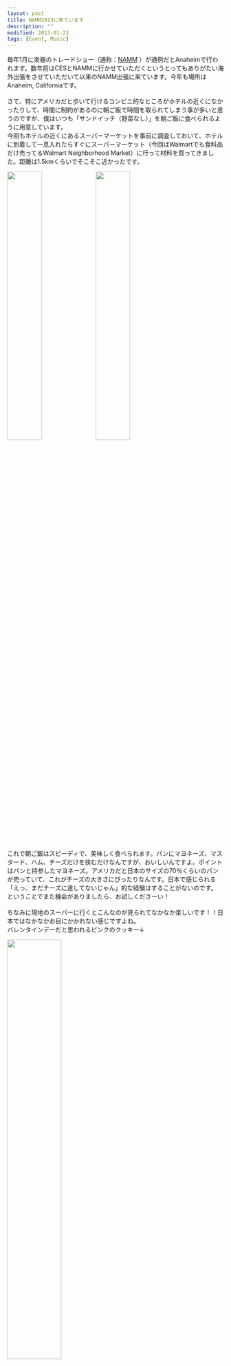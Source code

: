 ```yaml
---
layout: post
title: NAMM2013に来ています 
description: ""
modified: 2013-01-23
tags: [Event, Music]
---
```

<div> </div>

毎年1月に楽器のトレードショー（通称：<a href="http://www.namm.org/thenammshow/2013" target="_blank">NAMM</a> ）が通例だとAnaheimで行われます。数年前はCESとNAMMに行かせていただくというとってもありがたい海外出張をさせていただいて以来のNAMM出張に来ています。今年も場所はAnaheim, Californiaです。<br>
<br>
さて、特にアメリカだと歩いて行けるコンビニ的なところがホテルの近くになかったりして、時間に制約があるのに朝ご飯で時間を取られてしまう事が多いと思うのですが、僕はいつも「サンドイッチ（野菜なし）」を朝ご飯に食べられるように用意しています。<br>
今回もホテルの近くにあるスーパーマーケットを事前に調査しておいて、ホテルに到着して一息入れたらすぐにスーパーマーケット（今回はWalmartでも食料品だけ売ってるWalmart Neighborhood Market）に行って材料を買ってきました。距離は1.5kmくらいでそこそこ近かったです。<br>

<div class="post-image-center">
  <img src="{{ site.url }}/images/2013/01/IMG_20130123_154224.jpg" width="40%">
  <img src="{{ site.url }}/images/2013/01/IMG_20130123_200757.jpg" width="40%">
</div>

これで朝ご飯はスピーディで、美味しく食べられます。パンにマヨネーズ、マスタード、ハム、チーズだけを挟むだけなんですが、おいしいんですよ。ポイントはパンと持参したマヨネーズ。アメリカだと日本のサイズの70％くらいのパンが売っていて、これがチーズの大きさにぴったりなんです。日本で感じられる「えっ、まだチーズに達してないじゃん」的な経験はすることがないのです。<br>
ということでまた機会がありましたら、お試しくださーい！<br>
<br>
ちなみに現地のスーパーに行くとこんなのが見られてなかなか楽しいです！！日本ではなかなかお目にかかれない感じですよね。<br>
バレンタインデーだと思われるピンクのクッキー↓
<div class="post-image-center">
  <img src="{{ site.url }}/images/2013/01/IMG_20130123_154338.jpg" width="50%">
</div>

